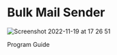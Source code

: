 # Bulk Mail Sender
 
 ![Screenshot 2022-11-19 at 17 26 51](https://user-images.githubusercontent.com/117604185/202861207-46c57c0c-b004-4e5d-a277-639fd50f9bed.png)

Program Guide
